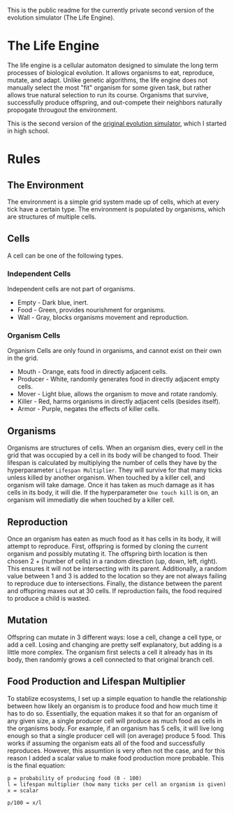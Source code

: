 This is the public readme for the currently private second version of the evolution simulator (The Life Engine).

# The Life Engine
The life engine is a cellular automaton designed to simulate the long term processes of biological evolution. It allows organisms to eat, reproduce, mutate, and adapt.
Unlike genetic algorithms, the life engine does not manually select the most "fit" organism for some given task, but rather allows true natural selection to 
run its course. Organisms that survive, successfully produce offspring, and out-compete their neighbors naturally propogate througout the environment.

This is the second version of the [original evolution simulator](https://github.com/MaxRobinsonTheGreat/EvolutionSimulator), which I started in high school.


# Rules
## The Environment
The environment is a simple grid system made up of cells, which at every tick have a certain type. The environment is populated by organisms, which are structures of multiple cells.

## Cells
A cell can be one of the following types.
### Independent Cells
Independent cells are not part of organisms. 
- Empty - Dark blue, inert.
- Food - Green, provides nourishment for organisms.
- Wall - Gray, blocks organisms movement and reproduction.
### Organism Cells
Organism Cells are only found in organisms, and cannot exist on their own in the grid.
- Mouth - Orange, eats food in directly adjacent cells.
- Producer - White, randomly generates food in directly adjacent empty cells.
- Mover - Light blue, allows the organism to move and rotate randomly.
- Killer - Red, harms organisms in directly adjacent cells (besides itself).
- Armor - Purple, negates the effects of killer cells.

## Organisms
Organisms are structures of cells.
When an organism dies, every cell in the grid that was occupied by a cell in its body will be changed to food.
Their lifespan is calculated by multiplying the number of cells they have by the hyperparameter `Lifespan Multiplier`. They will survive for that many ticks unless killed by another organism.
When touched by a killer cell, and organism will take damage. Once it has taken as much damage as it has cells in its body, it will die. If the hyperparameter `One touch kill` is on, an organism will immediatly die when touched by a killer cell.

## Reproduction
Once an organism has eaten as much food as it has cells in its body, it will attempt to reproduce. 
First, offspring is formed by cloning the current organism and possibly mutating it.
The offspring birth location is then chosen 2 + (number of cells) in a random direction (up, down, left, right). This ensures it will not be intersecting with its parent.
Additionally, a random value between 1 and 3 is added to the location so they are not always failing to reproduce due to intersections.
Finally, the distance between the parent and offspring maxes out at 30 cells.
If reproduction fails, the food required to produce a child is wasted.

## Mutation
Offspring can mutate in 3 different ways: lose a cell, change a cell type, or add a cell. Losing and changing are pretty self explanatory, but adding is a little more complex.
The organism first selects a cell it already has in its body, then randomly grows a cell connected to that original branch cell.

## Food Production and Lifespan Multiplier
To stablize ecosystems, I set up a simple equation to handle the relationship between how likely an organism is to produce food and how much time it has to do so.
Essentially, the equation makes it so that for an organism of any given size, a single producer cell will produce as much food as cells in the organisms body. 
For example, if an organism has 5 cells, it will live long enough so that a single producer cell will (on average) produce 5 food. This works if assuming the organism eats all 
of the food and successfully reproduces. However, this assumtion is very often not the case, and for this reason I added a scalar value to make food production more probable.
This is the final equation:

```
p = probability of producing food (0 - 100)
l = lifespan multiplier (how many ticks per cell an organism is given)
x = scalar

p/100 = x/l
```
